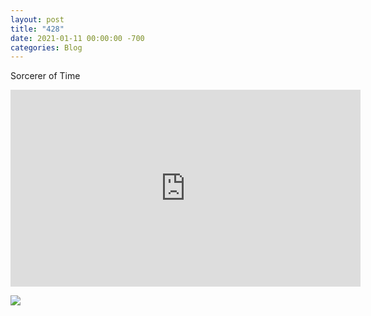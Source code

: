 ```yaml
---
layout: post
title: "428"
date: 2021-01-11 00:00:00 -700
categories: Blog
---
```


Sorcerer of Time

<iframe width="560" height="315" src="https://www.youtube.com/embed/x7Qc8TC_el4" frameborder="0" allow="accelerometer; autoplay; clipboard-write; encrypted-media; gyroscope; picture-in-picture" allowfullscreen></iframe>

![](/uploads/1/1/9/3/11936545/photo-2021-01-11-4-08-00-pm_orig.png)

